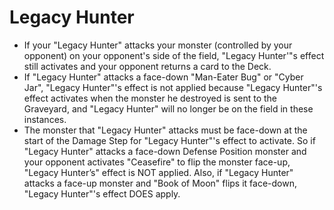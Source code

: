 # Legacy Hunter

*   If your "Legacy Hunter" attacks your monster (controlled by your opponent) on your opponent's side of the field, "Legacy Hunter'"s effect still activates and your opponent returns a card to the Deck.
*   If "Legacy Hunter" attacks a face-down "Man-Eater Bug" or "Cyber Jar", "Legacy Hunter"'s effect is not applied because "Legacy Hunter"'s effect activates when the monster he destroyed is sent to the Graveyard, and "Legacy Hunter" will no longer be on the field in these instances.
*   The monster that "Legacy Hunter" attacks must be face-down at the start of the Damage Step for "Legacy Hunter"'s effect to activate. So if "Legacy Hunter" attacks a face-down Defense Position monster and your opponent activates "Ceasefire" to flip the monster face-up, "Legacy Hunter’s" effect is NOT applied. Also, if "Legacy Hunter" attacks a face-up monster and "Book of Moon" flips it face-down, "Legacy Hunter"'s effect DOES apply.

